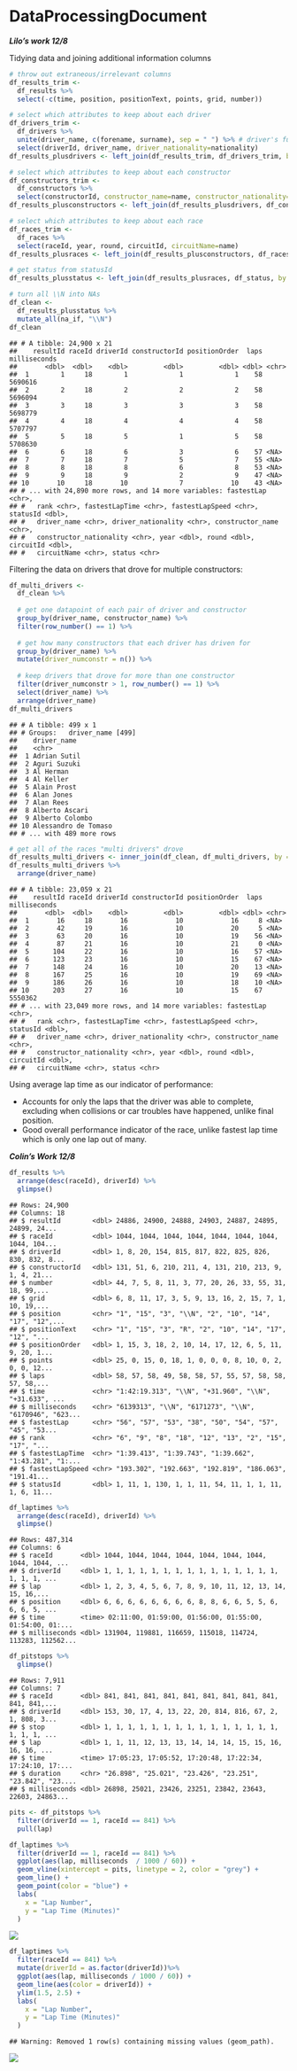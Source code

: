 DataProcessingDocument
================

***Lilo’s work 12/8***

Tidying data and joining additional information columns

``` r
# throw out extraneous/irrelevant columns
df_results_trim <- 
  df_results %>%
  select(-c(time, position, positionText, points, grid, number))

# select which attributes to keep about each driver
df_drivers_trim <-
  df_drivers %>%
  unite(driver_name, c(forename, surname), sep = " ") %>% # driver's full name
  select(driverId, driver_name, driver_nationality=nationality)
df_results_plusdrivers <- left_join(df_results_trim, df_drivers_trim, by = "driverId")

# select which attributes to keep about each constructor
df_constructors_trim <-
  df_constructors %>%
  select(constructorId, constructor_name=name, constructor_nationality=nationality)
df_results_plusconstructors <- left_join(df_results_plusdrivers, df_constructors_trim, by = "constructorId")

# select which attributes to keep about each race
df_races_trim <-
  df_races %>%
  select(raceId, year, round, circuitId, circuitName=name)
df_results_plusraces <- left_join(df_results_plusconstructors, df_races_trim, by = "raceId")

# get status from statusId
df_results_plusstatus <- left_join(df_results_plusraces, df_status, by = "statusId")

# turn all \\N into NAs
df_clean <-
  df_results_plusstatus %>%
  mutate_all(na_if, "\\N")
df_clean
```

    ## # A tibble: 24,900 x 21
    ##    resultId raceId driverId constructorId positionOrder  laps milliseconds
    ##       <dbl>  <dbl>    <dbl>         <dbl>         <dbl> <dbl> <chr>       
    ##  1        1     18        1             1             1    58 5690616     
    ##  2        2     18        2             2             2    58 5696094     
    ##  3        3     18        3             3             3    58 5698779     
    ##  4        4     18        4             4             4    58 5707797     
    ##  5        5     18        5             1             5    58 5708630     
    ##  6        6     18        6             3             6    57 <NA>        
    ##  7        7     18        7             5             7    55 <NA>        
    ##  8        8     18        8             6             8    53 <NA>        
    ##  9        9     18        9             2             9    47 <NA>        
    ## 10       10     18       10             7            10    43 <NA>        
    ## # ... with 24,890 more rows, and 14 more variables: fastestLap <chr>,
    ## #   rank <chr>, fastestLapTime <chr>, fastestLapSpeed <chr>, statusId <dbl>,
    ## #   driver_name <chr>, driver_nationality <chr>, constructor_name <chr>,
    ## #   constructor_nationality <chr>, year <dbl>, round <dbl>, circuitId <dbl>,
    ## #   circuitName <chr>, status <chr>

Filtering the data on drivers that drove for multiple constructors:

``` r
df_multi_drivers <-
  df_clean %>%
  
  # get one datapoint of each pair of driver and constructor
  group_by(driver_name, constructor_name) %>%
  filter(row_number() == 1) %>%
  
  # get how many constructors that each driver has driven for
  group_by(driver_name) %>%
  mutate(driver_numconstr = n()) %>%
  
  # keep drivers that drove for more than one constructor
  filter(driver_numconstr > 1, row_number() == 1) %>%
  select(driver_name) %>% 
  arrange(driver_name)
df_multi_drivers
```

    ## # A tibble: 499 x 1
    ## # Groups:   driver_name [499]
    ##    driver_name         
    ##    <chr>               
    ##  1 Adrian Sutil        
    ##  2 Aguri Suzuki        
    ##  3 Al Herman           
    ##  4 Al Keller           
    ##  5 Alain Prost         
    ##  6 Alan Jones          
    ##  7 Alan Rees           
    ##  8 Alberto Ascari      
    ##  9 Alberto Colombo     
    ## 10 Alessandro de Tomaso
    ## # ... with 489 more rows

``` r
# get all of the races "multi drivers" drove
df_results_multi_drivers <- inner_join(df_clean, df_multi_drivers, by = "driver_name")
df_results_multi_drivers %>% 
  arrange(driver_name)
```

    ## # A tibble: 23,059 x 21
    ##    resultId raceId driverId constructorId positionOrder  laps milliseconds
    ##       <dbl>  <dbl>    <dbl>         <dbl>         <dbl> <dbl> <chr>       
    ##  1       16     18       16            10            16     8 <NA>        
    ##  2       42     19       16            10            20     5 <NA>        
    ##  3       63     20       16            10            19    56 <NA>        
    ##  4       87     21       16            10            21     0 <NA>        
    ##  5      104     22       16            10            16    57 <NA>        
    ##  6      123     23       16            10            15    67 <NA>        
    ##  7      148     24       16            10            20    13 <NA>        
    ##  8      167     25       16            10            19    69 <NA>        
    ##  9      186     26       16            10            18    10 <NA>        
    ## 10      203     27       16            10            15    67 5550362     
    ## # ... with 23,049 more rows, and 14 more variables: fastestLap <chr>,
    ## #   rank <chr>, fastestLapTime <chr>, fastestLapSpeed <chr>, statusId <dbl>,
    ## #   driver_name <chr>, driver_nationality <chr>, constructor_name <chr>,
    ## #   constructor_nationality <chr>, year <dbl>, round <dbl>, circuitId <dbl>,
    ## #   circuitName <chr>, status <chr>

Using average lap time as our indicator of performance:

  - Accounts for only the laps that the driver was able to complete,
    excluding when collisions or car troubles have happened, unlike
    final position.
  - Good overall performance indicator of the race, unlike fastest lap
    time which is only one lap out of many.

***Colin’s Work 12/8***

``` r
df_results %>% 
  arrange(desc(raceId), driverId) %>% 
  glimpse()
```

    ## Rows: 24,900
    ## Columns: 18
    ## $ resultId        <dbl> 24886, 24900, 24888, 24903, 24887, 24895, 24899, 24...
    ## $ raceId          <dbl> 1044, 1044, 1044, 1044, 1044, 1044, 1044, 1044, 104...
    ## $ driverId        <dbl> 1, 8, 20, 154, 815, 817, 822, 825, 826, 830, 832, 8...
    ## $ constructorId   <dbl> 131, 51, 6, 210, 211, 4, 131, 210, 213, 9, 1, 4, 21...
    ## $ number          <dbl> 44, 7, 5, 8, 11, 3, 77, 20, 26, 33, 55, 31, 18, 99,...
    ## $ grid            <dbl> 6, 8, 11, 17, 3, 5, 9, 13, 16, 2, 15, 7, 1, 10, 19,...
    ## $ position        <chr> "1", "15", "3", "\\N", "2", "10", "14", "17", "12",...
    ## $ positionText    <chr> "1", "15", "3", "R", "2", "10", "14", "17", "12", "...
    ## $ positionOrder   <dbl> 1, 15, 3, 18, 2, 10, 14, 17, 12, 6, 5, 11, 9, 20, 1...
    ## $ points          <dbl> 25, 0, 15, 0, 18, 1, 0, 0, 0, 8, 10, 0, 2, 0, 0, 12...
    ## $ laps            <dbl> 58, 57, 58, 49, 58, 58, 57, 55, 57, 58, 58, 57, 58,...
    ## $ time            <chr> "1:42:19.313", "\\N", "+31.960", "\\N", "+31.633", ...
    ## $ milliseconds    <chr> "6139313", "\\N", "6171273", "\\N", "6170946", "623...
    ## $ fastestLap      <chr> "56", "57", "53", "38", "50", "54", "57", "45", "53...
    ## $ rank            <chr> "6", "9", "8", "18", "12", "13", "2", "15", "17", "...
    ## $ fastestLapTime  <chr> "1:39.413", "1:39.743", "1:39.662", "1:43.281", "1:...
    ## $ fastestLapSpeed <chr> "193.302", "192.663", "192.819", "186.063", "191.41...
    ## $ statusId        <dbl> 1, 11, 1, 130, 1, 1, 11, 54, 11, 1, 1, 11, 1, 6, 11...

``` r
df_laptimes %>%
  arrange(desc(raceId), driverId) %>% 
  glimpse()
```

    ## Rows: 487,314
    ## Columns: 6
    ## $ raceId       <dbl> 1044, 1044, 1044, 1044, 1044, 1044, 1044, 1044, 1044, ...
    ## $ driverId     <dbl> 1, 1, 1, 1, 1, 1, 1, 1, 1, 1, 1, 1, 1, 1, 1, 1, 1, 1, ...
    ## $ lap          <dbl> 1, 2, 3, 4, 5, 6, 7, 8, 9, 10, 11, 12, 13, 14, 15, 16,...
    ## $ position     <dbl> 6, 6, 6, 6, 6, 6, 6, 6, 8, 8, 6, 6, 5, 5, 6, 6, 6, 5, ...
    ## $ time         <time> 02:11:00, 01:59:00, 01:56:00, 01:55:00, 01:54:00, 01:...
    ## $ milliseconds <dbl> 131904, 119881, 116659, 115018, 114724, 113283, 112562...

``` r
df_pitstops %>% 
  glimpse()
```

    ## Rows: 7,911
    ## Columns: 7
    ## $ raceId       <dbl> 841, 841, 841, 841, 841, 841, 841, 841, 841, 841, 841,...
    ## $ driverId     <dbl> 153, 30, 17, 4, 13, 22, 20, 814, 816, 67, 2, 1, 808, 3...
    ## $ stop         <dbl> 1, 1, 1, 1, 1, 1, 1, 1, 1, 1, 1, 1, 1, 1, 1, 1, 1, 1, ...
    ## $ lap          <dbl> 1, 1, 11, 12, 13, 13, 14, 14, 14, 15, 15, 16, 16, 16, ...
    ## $ time         <time> 17:05:23, 17:05:52, 17:20:48, 17:22:34, 17:24:10, 17:...
    ## $ duration     <chr> "26.898", "25.021", "23.426", "23.251", "23.842", "23....
    ## $ milliseconds <dbl> 26898, 25021, 23426, 23251, 23842, 23643, 22603, 24863...

``` r
pits <- df_pitstops %>% 
  filter(driverId == 1, raceId == 841) %>% 
  pull(lap)

df_laptimes %>% 
  filter(driverId == 1, raceId == 841) %>% 
  ggplot(aes(lap, milliseconds  / 1000 / 60)) + 
  geom_vline(xintercept = pits, linetype = 2, color = "grey") +
  geom_line() +
  geom_point(color = "blue") + 
  labs(
    x = "Lap Number",
    y = "Lap Time (Minutes)"
  )
```

![](dataProcessingDocument_files/figure-gfm/lap%20and%20laptimes%20visualization%20for%20specific%20race%20and%20racer-1.png)<!-- -->

``` r
df_laptimes %>% 
  filter(raceId == 841) %>% 
  mutate(driverId = as.factor(driverId))%>% 
  ggplot(aes(lap, milliseconds / 1000 / 60)) +
  geom_line(aes(color = driverId)) + 
  ylim(1.5, 2.5) + 
  labs(
    x = "Lap Number",
    y = "Lap Time (Minutes)"
  )
```

    ## Warning: Removed 1 row(s) containing missing values (geom_path).

![](dataProcessingDocument_files/figure-gfm/lap%20number%20&%20laptimes%20for%20all%20racers%20in%20a%20given%20race-1.png)<!-- -->
